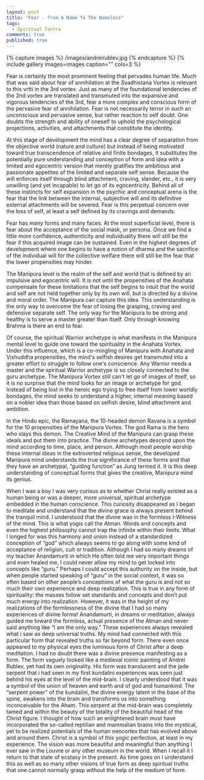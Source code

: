 ```yaml
---
layout: post
title: "Fear - from A Name To The Nameless"
tags: 
  - Spiritual Tantra
comments: true
published: true
---
```



{% capture images %}
	/images/andreirublev.jpg
{% endcapture %}
{% include gallery images=images caption="" cols=3 %}

Fear is certainly the most prominent feeling that pervades human life. Much that was said about fear of annihilation at the Svadhistana Vortex is relevant to this vrtti in the 3rd vortex. Just as many of the foundational tendencies of the 2nd vortex are translated and transmuted into the expansive and vigorous tendencies of the 3rd,  fear a more complex and conscious form of the pervasive fear of annihilation. Fear is not necessarily terror in such an unconscious and pervasive sense, but rather reaction to self doubt.  One doubts the  strength and ability of oneself to uphold the psychological projections, activities, and attachments that constitute the identity.

At this stage of development the mind has a clear degree of separation from the objective world (nature and culture) but instead of being motivated toward true transcendence of relative and finite bondages, it substitutes the potentially pure understanding and conception of form and idea with a limited and egocentric version that merely gratifies the ambitious and passionate appetites of the limited and separate self sense. Because the will enforces itself through blind attachment, craving, slander, etc., it is very unwilling (and yet incapable) to let go of its egocentricity. Behind all of these instincts for self expansion in the psychic and conceptual arena is the fear that the link between the internal, subjective will and its definitive external attachments will be severed. Fear is this perpetual concern over the loss of self, at least a self defined by its cravings and demands.
	
Fear has many forms and many faces. At the most superficial level, there is fear about the acceptance of the social mask, or persona. Once we find a little more confidence, authenticity and individuality there will still be the fear if this acquired image can be sustained. Even in the highest degrees of development where one begins to have a notion of dharma and the sacrifice of the individual will for the collective welfare there will still be the fear that the lower propensities may hinder.
	
The Manipura level is the realm of the self and world that is defined by an impulsive and egocentric will. It is not until the propensities of the Anahata compensate for these limitations that the self begins to intuit that the world and self are not held together only by its own will, but is directed by a divine and moral order. The Manipura can capture this idea.  This understanding is the only way to overcome the fear of losing the grasping, craving and defensive separate self. The only way for the Manipura to be strong and healthy is to serve a master greater than itself. Only through knowing Brahma is there an end to fear.
	
Of course, the spiritual Warrior archetype is what manifests in the Manipura mental level to guide one toward the spirituality in the Anahata Vortex. Under this influence, which is a co-mingling of Manipura with Anahata and Vishuddha propensities, the mind's selfish desires get transmuted into a greater effort to struggle to follow one's conscience. Any Warrior needs a master and the spiritual Warrior archetype is so closely connected to the guru archetype. The Manipura Vortex still can't let go of images of itself, so it is no surprise that the mind looks for an image or archetype for god. Instead of being lost in the heroic ego trying to free itself from lower worldly bondages, the mind seeks to understand a higher, internal meaning based on a nobler idea than those based on selfish desire, blind attachment and ambition.
	
In the Hindu epic, the Ramayana, the 10-headed demon Ravana is a symbol for the 10 propensities of the Manipura Vortex. The god Rama is the hero who slays this demon. The Creative  Mind of the Manipura  can grasp these ideals and put them into practice. The divine archetypes descend upon the mind according to time, place, and person. Although most people worship these internal ideas in the extroverted religious sense, the developed Manipura mind understands the true significance of these forms and that they have an archetypal, “guiding function” as Jung termed it. It is this deep understanding of conceptual forms that gives the creative, Manipura mind its genius.
	
When I was a boy I was very curious as to whether Christ really existed as a human being or was a deeper, more universal, spiritual archetype embedded in the human conscience. This curiosity disappeared as I began to meditate and understand that the divine grace is always present behind the tranquil mind. I understood that the divine was in the formless I-Witness of the mind. This is what yogis call the Atman. Words and concepts and even the highest philosophy cannot trap the infinite within their limits. What I longed for was this harmony and union instead of a standardized conception of “god” which always seems to go along with some kind of acceptance of religion, cult or tradition. Although I had so many dreams of my teacher Anandamurti in which He often told me very important things and even healed me, I could never allow my mind to get locked into concepts like “guru.” Perhaps I could accept this authority on the inside, but when people started speaking of “guru” in the social context, it was so often based on other people’s conceptions of what the guru is and not so much their own experience and deep realization. This is true in any form of spirituality: the masses follow set standards and concepts and don’t put much energy into realization. However, it was in the height of my realizations of the formlessness of the divine that I had so many experiences of divine forms! Anandamurti, in dreams or meditation, always guided me toward the formless, actual presence of the Atman and never said anything like “I am the only way.” These experiences always revealed what i saw as deep universal truths. My mind had connected with this particular form that revealed truths so far beyond form. There even once appeared to my physical eyes the luminous form of Christ after a deep meditation. I had no doubt there was a divine presence manifesting as a form. The form vaguely looked like a medieval iconic painting of Andrei Rublev, yet had its own originality.  His form was translucent and the jade serpent that i had seen in my first kundalini experiences was seen just behind his eyes at the level of the mid-brain. I clearly understood that it was a symbol of the union of heaven and earth and of god and humankind. The “serpent power” of the kundalini, the divine energy latent in the base of the spine, awakens into the brain and transforms us into something inconceivable for the Aham. This serpent at the mid-brain was completely tamed and within the beauty of the totality of the beautiful head of the Christ figure. I thought of how such an enlightened brain must have incorporated the so-called reptilian and mammalian brains into the mystical, yet to be realized potentials of the human neocortex that has evolved above and around them. Christ is a symbol of this yogic perfection, at least in my experience. The vision was more beautiful and meaningful than anything I ever saw in the Louvre or any other museum in the world. When I recall it I return to that state of ecstasy in the present. As time goes on I understand this as well as so many other visions of true form as deep spiritual truths that one cannot normally grasp without the help of the medium of form.
